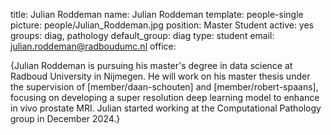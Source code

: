 title: Julian Roddeman
name: Julian Roddeman
template: people-single
picture: people/Julian_Roddeman.jpg
position: Master Student
active: yes
groups: diag, pathology
default_group: diag
type: student
email: julian.roddeman@radboudumc.nl
office:

{Julian Roddeman is pursuing his master's degree in data science at Radboud University in Nijmegen. He will work on his master thesis under the supervision of [member/daan-schouten] and [member/robert-spaans], focusing on developing a super resolution deep learning model to enhance in vivo prostate MRI. Julian started working at the Computational Pathology group in December 2024.}